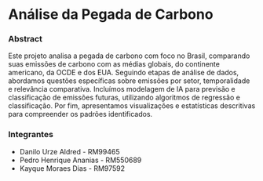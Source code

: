 # Análise da Pegada de Carbono
### Abstract
Este projeto analisa a pegada de carbono com foco no Brasil, comparando suas emissões de carbono com as médias globais, do continente americano, da OCDE e dos EUA. Seguindo etapas de análise de dados, abordamos questões específicas sobre emissões por setor, temporalidade e relevância comparativa. Incluímos modelagem de IA para previsão e classificação de emissões futuras, utilizando algoritmos de regressão e classificação. Por fim, apresentamos visualizações e estatísticas descritivas para compreender os padrões identificados.
### Integrantes
- Danilo Urze Aldred - RM99465
- Pedro Henrique Ananias - RM550689
- Kayque Moraes Dias - RM97592
